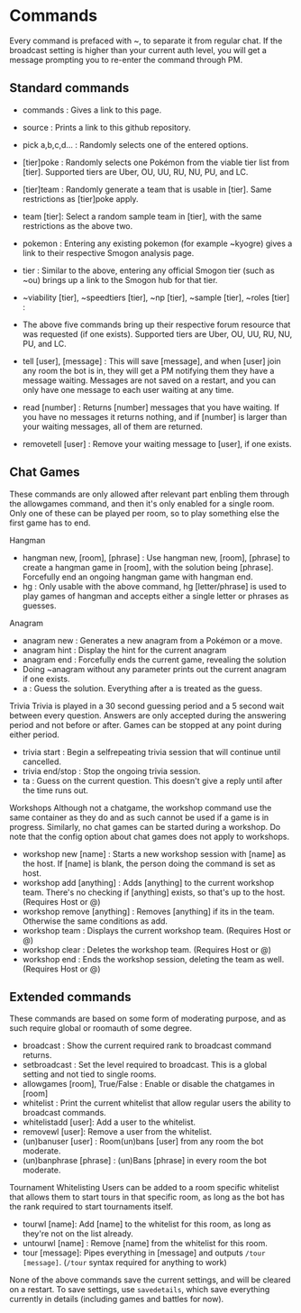 Commands
========

Every command is prefaced with ~, to separate it from regular chat. If the broadcast setting is
higher than your current auth level, you will get a message prompting you to re-enter the command through PM.

Standard commands
-----------------

- commands : Gives a link to this page.
- source : Prints a link to this github repository.
- pick a,b,c,d... : Randomly selects one of the entered options.

- [tier]poke : Randomly selects one Pokémon from the viable tier list from [tier]. Supported tiers are Uber, OU, UU, RU, NU, PU, and LC.
- [tier]team : Randomly generate a team that is usable in [tier]. Same restrictions as [tier]poke apply.
- team [tier]: Select a random sample team in [tier], with the same restrictions as the above two.
- pokemon : Entering any existing pokemon (for example ~kyogre) gives a link to their respective Smogon analysis page.
- tier : Similar to the above, entering any official Smogon tier (such as ~ou) brings up a link to the Smogon hub for that tier.

- ~viability [tier], ~speedtiers [tier], ~np [tier], ~sample [tier], ~roles [tier] :
- The above five commands bring up their respective forum resource that was requested (if one exists). Supported tiers are Uber, OU, UU, RU, NU, PU, and LC.

- tell [user], [message] : This will save [message], and when [user] join any room the bot is in, they will get a PM notifying them they have a message waiting. Messages are not saved on a restart, and you can only have one message to each user waiting at any time.
- read [number] : Returns [number] messages that you have waiting. If you have no messages it returns nothing, and if [number] is larger than your waiting messages, all of them are returned.
- removetell [user] : Remove your waiting message to [user], if one exists.

Chat Games
----------
These commands are only allowed after relevant part enbling them through the allowgames command, and then it's only enabled for a single room. Only one of these can be played per room, so to play something else the first game has to end.

Hangman
- hangman new, [room], [phrase] : Use hangman new, [room], [phrase] to create a hangman game in [room], with the solution being [phrase]. Forcefully end an ongoing hangman game with hangman end.
- hg : Only usable with the above command, hg [letter/phrase] is used to play games of hangman and accepts either a single letter or phrases as guesses.

Anagram
- anagram new : Generates a new anagram from a Pokémon or a move.
- anagram hint : Display the hint for the current anagram
- anagram end : Forcefully ends the current game, revealing the solution
- Doing ~anagram without any parameter prints out the current anagram if one exists.
- a : Guess the solution. Everything after a is treated as the guess.

Trivia
Trivia is played in a 30 second guessing period and a 5 second wait between every question. Answers are only accepted during the answering period
and not before or after. Games can be stopped at any point during either period.
- trivia start : Begin a selfrepeating trivia session that will continue until cancelled.
- trivia end/stop : Stop the ongoing trivia session.
- ta : Guess on the current question. This doesn't give a reply until after the time runs out.

Workshops
Although not a chatgame, the workshop command use the same container as they do and as such cannot be used if a game is in progress. Similarly, no chat games can be started during a workshop. Do note that the config option about chat games does not apply to workshops.
- workshop new [name] : Starts a new workshop session with [name] as the host. If [name] is blank, the person doing the command is set as host.
- workshop add [anything] : Adds [anything] to the current workshop team. There's no checking if [anything] exists, so that's up to the host. (Requires Host or @)
- workshop remove [anything] : Removes [anything] if its in the team. Otherwise the same conditions as add.
- workshop team : Displays the current workshop team. (Requires Host or @)
- workshop clear : Deletes the workshop team. (Requires Host or @)
- workshop end : Ends the workshop session, deleting the team as well. (Requires Host or @)

Extended commands
-----------------

These commands are based on some form of moderating purpose,
and as such require global or roomauth of some degree.

- broadcast : Show the current required rank to broadcast command returns.
- setbroadcast : Set the level required to broadcast. This is a global setting and not tied to single rooms.
- allowgames [room], True/False : Enable or disable the chatgames in [room]
- whitelist : Print the current whitelist that allow regular users the ability to broadcast commands.
- whitelistadd [user]: Add a user to the whitelist.
- removewl [user]: Remove a user from the whitelist.
- (un)banuser [user] : Room(un)bans [user] from any room the bot moderate.
- (un)banphrase [phrase] : (un)Bans [phrase] in every room the bot moderate.


Tournament Whitelisting
Users can be added to a room specific whitelist that allows them to start tours in that specific room, as long as the bot has the rank required to start tournaments itself.
- tourwl [name]: Add [name] to the whitelist for this room, as long as they're not on the list already.
- untourwl [name] : Remove [name] from the whitelist for this room.
- tour [message]: Pipes everything in [message] and outputs `/tour [message]`. (`/tour` syntax required for anything to work)

None of the above commands save the current settings, and will be cleared on a restart. To save settings, use `savedetails`, which save everything currently in details (including games and battles for now).
